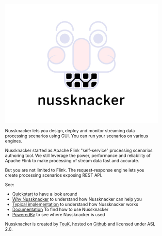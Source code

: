 ![logo](img/nussknacker_small.jpg)

Nussknacker lets you design, deploy and monitor streaming data processing scenarios using GUI. You can run your scenarios on various engines. 

Nussknacker started as Apache Flink "self-service" processing scenarios authoring tool. We still leverage the power, performance and reliability of Apache Flink to make processing of stream data fast and accurate. 

But you are not limited to Flink. The request-response engine lets you create processing scenarios exposing REST API.

See:
* [Quickstart](Quickstart.md) to have a look around
* [Why Nussknacker](https://docs.nussknacker.io) to understand how Nussknacker can help you
* [Typical implementation](https://docs.nussknacker.io/about/TypicalImplementation) to understand how Nussknacker works
* [Documentation](https://docs.nussknacker.io/docs) To find how to use Nussknacker
* [PoweredBy](PoweredBy.md) to see where Nussknacker is used


Nussknacker is created by [TouK](https://touk.pl), hosted on [Github](https://github.com/touk/nussknacker) and licensed under ASL 2.0.